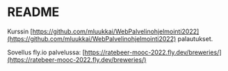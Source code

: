 # README

Kurssin [https://github.com/mluukkai/WebPalvelinohjelmointi2022](https://github.com/mluukkai/WebPalvelinohjelmointi2022) palautukset.

Sovellus fly.io palvelussa:
[https://ratebeer-mooc-2022.fly.dev/breweries/](https://ratebeer-mooc-2022.fly.dev/breweries/)